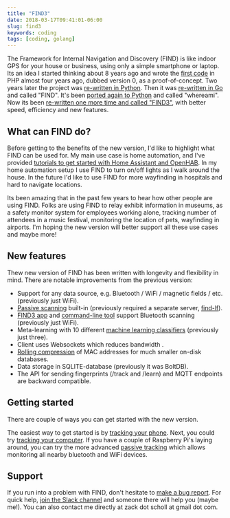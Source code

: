 ```yaml
---
title: "FIND3"
date: 2018-03-17T09:41:01-06:00
slug: find3
keywords: coding
tags: [coding, golang]
---
```


The Framework for Internal Navigation and Discovery (FIND) is like indoor GPS for your house or business, using only a simple smartphone or laptop. Its an idea I started thinking about 8 years ago and  wrote the [first code](https://github.com/schollz/wifi_triangulation/tree/984ee1110e864b4bc4e751cab1a81c5688c3c0a6) in PHP almost four years ago, dubbed version 0, as a proof-of-concept. Two years later the project was [re-written in Python](https://github.com/schollz/find/tree/python3). Then it was [re-written in Go](https://github.com/schollz/find) and called "FIND". It's been [ported again to Python](https://github.com/kootenpv/whereami) and called "whereami". Now its been [re-written one more time and called "FIND3"](https://github.com/schollz/find3), with better speed, efficiency and new features.

## What can FIND do?

Before getting to the benefits of the new version, I'd like to highlight what FIND can be used for. My main use case is home automation, and I've provided [tutorials to get started with Home Assistant and OpenHAB](https://www.internalpositioning.com/doc/automation.md). In my home automation setup I use FIND to turn on/off lights as I walk around the house. In the future I'd like to use FIND for more wayfinding in hospitals and hard to navigate locations. 

Its been amazing that in the past few years to hear how other people are using FIND. Folks are using FIND to relay exhibit information in museums, as a safety monitor system for employees working alone, tracking number of attendees in a music festival, monitoring the location of pets, wayfinding in airports. I'm hoping the new version will better support all these use cases and maybe more!

## New features

Thew new version of FIND has been written with longevity and flexibility in mind. There are notable improvements from the previous version:

* Support for any data source, e.g. Bluetooth / WiFi / magnetic fields / etc. (previously just WiFi).
* [Passive scanning](https://www.internalpositioning.com/doc/passive_tracking.md) built-in (previously required a separate server, [find-lf](https://github.com/schollz/find-lf)).
* [FIND3 app](https://play.google.com/store/apps/details?id=com.internalpositioning.find3.find3app) and [command-line tool](https://www.internalpositioning.com/doc/cli-scanner.md) support Bluetooth scanning (previously just WiFi).
* Meta-learning with 10 different [machine learning classifiers](https://www.internalpositioning.com/doc/overview.md#machine-learning) (previously just three).
* Client uses Websockets which reduces bandwidth .
* [Rolling compression](https://github.com/schollz/stringsizer) of MAC addresses for much smaller on-disk databases.
* Data storage in SQLITE-database (previously it was BoltDB).
* The API for sending fingerprints (/track and /learn) and MQTT endpoints are backward compatible.

## Getting started

There are couple of ways you can get started with the new version.

The easiest way to get started is by [tracking your phone](https://www.internalpositioning.com/doc/tracking_your_phone.md). Next, you could try [tracking your computer](https://www.internalpositioning.com/doc/tracking_your_computer.md). If you have a couple of Raspberry Pi's laying around, you can try the more advanced [passive tracking](https://www.internalpositioning.com/doc/passive_tracking.md) which allows monitoring all nearby bluetooth and WiFi devices.

## Support

If you run into a problem with FIND, don't hesitate to [make a bug report](https://github.com/schollz/find3/issues/new?template=bugs.md&title=Bug:%20). For quick help, [join the Slack channel](https://find3.slack.com/messages/C9H704GP4) and someone there will help you (maybe me!). You can also contact me directly at zack dot scholl at gmail dot com.